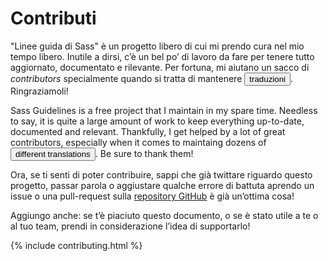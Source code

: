 
# Contributi

"Linee guida di Sass" è un progetto libero di cui mi prendo cura nel mio tempo libero. Inutile a dirsi, c’è un bel po’ di lavoro da fare per tenere tutto aggiornato, documentato e rilevante. 
Per fortuna, mi aiutano un sacco di _contributors_ specialmente quando si tratta di mantenere  <button type="button" data-a11y-dialog-show="options-panel" class="link-like">traduzioni</button>. Ringraziamoli!

Sass Guidelines is a free project that I maintain in my spare time. Needless to say, it is quite a large amount of work to keep everything up-to-date, documented and relevant. Thankfully, I get helped by a lot of great contributors, especially when it comes to maintaing dozens of <button type="button" data-modal-show="options-panel" class="link-like">different translations</button>. Be sure to thank them!

Ora, se ti senti di poter contribuire, sappi che già twittare riguardo questo progetto, passar parola o aggiustare qualche errore di battuta aprendo un issue o una pull-request sulla [repository GitHub](https://github.com/HugoGiraudel/sass-guidelines) è già un’ottima cosa!

Aggiungo anche: se t’è piaciuto questo documento, o se è stato utile a te o al tuo team, prendi in considerazione l’idea di supportarlo!

{% include contributing.html %}
